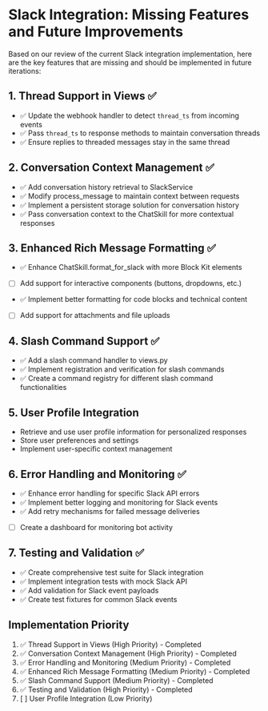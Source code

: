# Slack Integration: Missing Features and Future Improvements

Based on our review of the current Slack integration implementation, here are the key features that are missing and should be implemented in future iterations:

## 1. Thread Support in Views ✅
- ✅ Update the webhook handler to detect `thread_ts` from incoming events
- ✅ Pass `thread_ts` to response methods to maintain conversation threads
- ✅ Ensure replies to threaded messages stay in the same thread

## 2. Conversation Context Management ✅
- ✅ Add conversation history retrieval to SlackService
- ✅ Modify process_message to maintain context between requests
- ✅ Implement a persistent storage solution for conversation history
- ✅ Pass conversation context to the ChatSkill for more contextual responses

## 3. Enhanced Rich Message Formatting ✅
- ✅ Enhance ChatSkill.format_for_slack with more Block Kit elements
- [ ] Add support for interactive components (buttons, dropdowns, etc.)
- ✅ Implement better formatting for code blocks and technical content
- [ ] Add support for attachments and file uploads

## 4. Slash Command Support ✅
- ✅ Add a slash command handler to views.py
- ✅ Implement registration and verification for slash commands
- ✅ Create a command registry for different slash command functionalities

## 5. User Profile Integration
- Retrieve and use user profile information for personalized responses
- Store user preferences and settings
- Implement user-specific context management

## 6. Error Handling and Monitoring ✅
- ✅ Enhance error handling for specific Slack API errors
- ✅ Implement better logging and monitoring for Slack events
- ✅ Add retry mechanisms for failed message deliveries
- [ ] Create a dashboard for monitoring bot activity

## 7. Testing and Validation ✅
- ✅ Create comprehensive test suite for Slack integration
- ✅ Implement integration tests with mock Slack API
- ✅ Add validation for Slack event payloads
- ✅ Create test fixtures for common Slack events

## Implementation Priority
1. ✅ Thread Support in Views (High Priority) - Completed
2. ✅ Conversation Context Management (High Priority) - Completed
3. ✅ Error Handling and Monitoring (Medium Priority) - Completed
4. ✅ Enhanced Rich Message Formatting (Medium Priority) - Completed
5. ✅ Slash Command Support (Medium Priority) - Completed
6. ✅ Testing and Validation (High Priority) - Completed
7. [ ] User Profile Integration (Low Priority)
